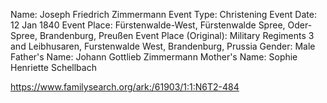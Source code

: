 Name:	Joseph Friedrich Zimmermann
Event Type:	Christening
Event Date:	12 Jan 1840
Event Place: Fürstenwalde-West, Fürstenwalde Spree, Oder-Spree, Brandenburg, Preußen
Event Place (Original):	Military Regiments 3 and Leibhusaren, Furstenwalde West, Brandenburg, Prussia
Gender:	Male
Father's Name: Johann Gottlieb Zimmermann
Mother's Name: Sophie Henriette Schellbach

https://www.familysearch.org/ark:/61903/1:1:N6T2-484

